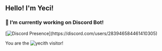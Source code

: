 ## Hello! I'm Yeci!
### 🔭 I’m currently working on Discord Bot!

[![Discord Presence](https://lanyard.cnrad.dev/api/283946584461410305?idleMessage=:Working%20On%20Discord%20Bot...)](https://discord.com/users/283946584461410305)

You are the ![yeci](https://moe-counter.glitch.me/get/@:yeci226?theme=asoul)th visitor!
